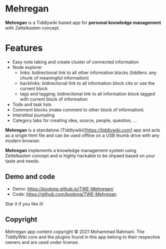 # Mehregan
 **Mehregan** is a Tiddlywiki based app for **personal knowledge management** with Zettelkasten concept.
 
 # Features
 * Easy note taking and  create cluster of connected information
 * Node explorer
   * links: bidirectional link to all other information blocks (tiddlers: any chunk of meaningful information)
   * backlinks: bidirectional link to all information block cite or use the current block
   * tags and tagging: bidirectional link to all information block tagged with current block of information
* Todo and task lists
* Comment blocks (make comment to other block of information)   
* Interstitial journaling
* Category tabs for creating idea, source, people, question, ...


**Mehregan** is a standalone (Tiddlywiki)[https://tiddlywiki.com] app and acts as a single html file and can be used offline on a USB thumb drive with any modern browser.

**Mehregan** implements a knowledge management system using Zettelkasten concept and is highly hackable to be shpaed based on your taste and needs.


## Demo and code
* Demo: https://kookma.github.io/TWE-Mehregan/
* Code: https://github.com/kookma/TWE-Mehregan

Star it if you like it!

## Copyright
Mehregan app content copyright © 2021 Mohammad Rahmani. The TiddlyWiki core and the plugins found in this app belong to their respective owners and are used under license.
 
